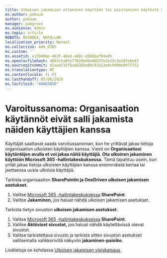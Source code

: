 ```yaml
---
title: Ulkoisen jakamisen ottaminen käyttöön tai poistaminen käytöstä SharePointissa
ms.author: pebaum
author: pebaum
manager: pamgreen
ms.audience: Admin
ms.topic: article
ROBOTS: NOINDEX, NOFOLLOW
localization_priority: Normal
ms.collection: Adm_O365
ms.custom: ''
ms.assetid: e13940be-483f-46ed-a88c-d36bbaf04ad5
ms.openlocfilehash: 4883c5a8fe77610e86a66637e2e12c3a18fe6e67
ms.sourcegitcommit: d1aad215f8aa636ba89c93a13a0c9d90e997f752
ms.translationtype: MT
ms.contentlocale: fi-FI
ms.lasthandoff: 05/06/2020
ms.locfileid: "44063650"
---
```

# <a name="warning-message-your-organizations-policies-dont-allow-you-to-share-with-these-users"></a>Varoitussanoma: Organisaation käytännöt eivät salli jakamista näiden käyttäjien kanssa

Käyttäjät saattavat saada varoitussanoman, kun he yrittävät jakaa tietoja organisaation ulkoisten käyttäjien kanssa. Viesti on **Organisaatiosi käytäntöjen avulla et voi jakaa näitä käyttäjiä. Ota ulkoinen jakaminen käyttöön Microsoft 365 -hallintakeskuksessa.** Tämä tapahtuu usein, kun yrität jakaa tietoja ulkoisten käyttäjien kanssa ensimmäistä kertaa tai jaettaessa uusia ulkoisia käyttäjiä.

Tarkista organisaation **SharePointin ja OneDriven ulkoisen jakamisen asetukset.**

1. Valitse [Microsoft 365 -hallintakeskuksessa](https://admin.microsoft.com/AdminPortal/Home#/homepage">https://admin.microsoft.com/) **SharePoint**.
3. Valitse **Jakaminen,** jos haluat nähdä ulkoisen jakamisen asetukset.

Tarkista tietyn sivuston **ulkoisen jakamisen asetukset.**

1. Valitse [Microsoft 365 -hallintakeskuksessa](https://admin.microsoft.com/AdminPortal/Home#/homepage">https://admin.microsoft.com/) **SharePoint**.
2. Valitse **Aktiiviset sivustot,** jos haluat nähdä käytettävissä olevat sivustot.
3. Valitse tarkistettava sivusto ja tarkista sitten sivuston asetukset valitsemalla valikkorivillä näkyviin **jakaminen-painike.**

Lisätietoja on kohdassa [Ulkoisen jakamisen yleiskatsaus](https://docs.microsoft.com/sharepoint/external-sharing-overview).
